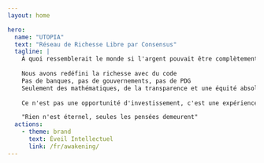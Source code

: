 ```yaml
---
layout: home

hero:
  name: "UTOPIA"
  text: "Réseau de Richesse Libre par Consensus"
  tagline: |
    À quoi ressemblerait le monde si l'argent pouvait être complètement libéré du contrôle humain ?
    
    Nous avons redéfini la richesse avec du code
    Pas de banques, pas de gouvernements, pas de PDG
    Seulement des mathématiques, de la transparence et une équité absolue
    
    Ce n'est pas une opportunité d'investissement, c'est une expérience de pensée

    "Rien n'est éternel, seules les pensées demeurent"
  actions:
    - theme: brand
      text: Éveil Intellectuel
      link: /fr/awakening/
---
```


<ParticlesBackground />